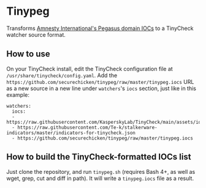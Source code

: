 # Tinypeg
Transforms [Amnesty International's Pegasus domain IOCs](https://github.com/AmnestyTech/investigations/tree/master/2021-07-18_nso) to a TinyCheck watcher source format.

## How to use
On your TinyCheck install, edit the TinyCheck configuration file at `/usr/share/tinycheck/config.yaml`. Add the `https://github.com/securechicken/tinypeg/raw/master/tinypeg.iocs` URL as a new source in a new line under `watchers`'s `iocs` section, just like in this example:
```
watchers:
  iocs:
  - https://raw.githubusercontent.com/KasperskyLab/TinyCheck/main/assets/iocs.json
  - https://raw.githubusercontent.com/Te-k/stalkerware-indicators/master/indicators-for-tinycheck.json
  - https://github.com/securechicken/tinypeg/raw/master/tinypeg.iocs
```

## How to build the TinyCheck-formatted IOCs list

Just clone the repository, and run `tinypeg.sh` (requires Bash 4+, as well as wget, grep, cut and diff in path). It will write a `tinypeg.iocs` file as a result.
